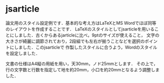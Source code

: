 jsarticle
=========

論文用のスタイル設定例です．基本的な考え方はLaTeXとMS Wordでほぼ同等のレイアウトを作成することです．
LaTeXのスタイルとしてjsarticleを用いることにしました．古くからあるjarticleに比べ，9ptのサイズが使えること，
文字の大きさが綺麗に調節されており，2段組でも左右が揃うことなどを選択のポイントにしました．このjsarticleで
作製したスタイルに合うよう，Wordのスタイルを設定しました．

文書の仕様はA4縦の用紙を用い，天30mm，ノド25mmとします．
その上で，行の文字数と行数を指定して地を約20mm，小口を約20mmとなるよう調整しました．

